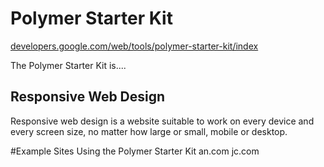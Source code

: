 # Polymer Starter Kit


[developers.google.com/web/tools/polymer-starter-kit/index](https://developers.google.com/web/tools/polymer-starter-kit/index)

The Polymer Starter Kit is....





## Responsive Web Design

Responsive web design is a website suitable to work on every device and every screen size, no matter how large or small, mobile or desktop. 


#Example Sites Using the Polymer Starter Kit
an.com
jc.com






























